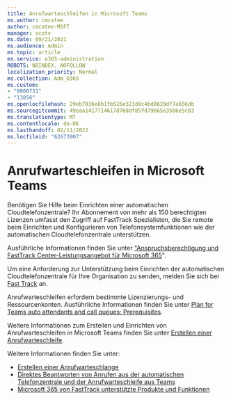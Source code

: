 ```yaml
---
title: Anrufwarteschleifen in Microsoft Teams
ms.author: cmcatee
author: cmcatee-MSFT
manager: scotv
ms.date: 09/21/2021
ms.audience: Admin
ms.topic: article
ms.service: o365-administration
ROBOTS: NOINDEX, NOFOLLOW
localization_priority: Normal
ms.collection: Adm_O365
ms.custom:
- "9000731"
- "13856"
ms.openlocfilehash: 29eb7036e8b1fb526e321d8c4bd8620df7a656db
ms.sourcegitcommit: 49eaa1417714617d768df85fd79b65e35b6e5c83
ms.translationtype: MT
ms.contentlocale: de-DE
ms.lasthandoff: 02/11/2022
ms.locfileid: "62673907"
---
```

# <a name="call-queues-in-microsoft-teams"></a>Anrufwarteschleifen in Microsoft Teams

Benötigen Sie Hilfe beim Einrichten einer automatischen Cloudtelefonzentrale? Ihr Abonnement von mehr als 150 berechtigten Lizenzen umfasst den Zugriff auf FastTrack Spezialisten, die Sie remote beim Einrichten und Konfigurieren von Telefonsystemfunktionen wie der automatischen Cloudtelefonzentrale unterstützen.

Ausführliche Informationen finden Sie unter ["Anspruchsberechtigung und](https://docs.microsoft.com/fasttrack/eligibility) [FastTrack Center-Leistungsangebot für Microsoft 365](https://docs.microsoft.com/fasttrack/introduction#what-is-fasttrack-for-microsoft-365)".

Um eine Anforderung zur Unterstützung beim Einrichten der automatischen Cloudtelefonzentrale für Ihre Organisation zu senden, melden Sie sich bei [Fast Track](https://www.microsoft.com/fasttrack?rtc=1) an.

Anrufwarteschleifen erfordern bestimmte Lizenzierungs- und Ressourcenkonten. Ausführliche Informationen finden Sie unter [Plan for Teams auto attendants and call queues: Prerequisites](https://docs.microsoft.com/microsoftteams/plan-auto-attendant-call-queue#prerequisites).

Weitere Informationen zum Erstellen und Einrichten von Anrufwarteschleifen in Microsoft Teams finden Sie unter [Erstellen einer Anrufwarteschleife](https://docs.microsoft.com/microsoftteams/create-a-phone-system-call-queue). 

Weitere Informationen finden Sie unter:

- [Erstellen einer Anrufwarteschlange](https://docs.microsoft.com/microsoftteams/create-a-phone-system-call-queue)
- [Direktes Beantworten von Anrufen aus der automatischen Telefonzentrale und der Anrufwarteschleife aus Teams](https://docs.microsoft.com/microsoftteams/answer-auto-attendant-and-call-queue-calls)
- [Microsoft 365 von FastTrack unterstützte Produkte und Funktionen](https://docs.microsoft.com/fasttrack/products-and-capabilities#office-365)